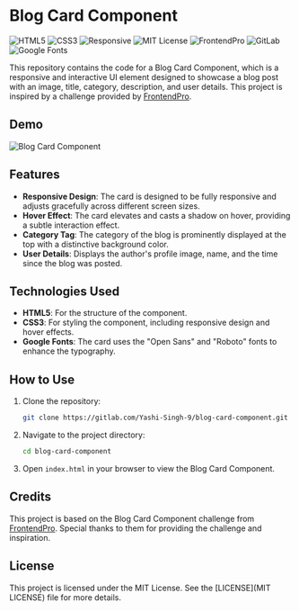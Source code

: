 # Blog Card Component
![HTML5](https://img.shields.io/badge/HTML5-E34F26?style=for-the-badge&logo=html5&logoColor=white)
![CSS3](https://img.shields.io/badge/CSS3-1572B6?style=for-the-badge&logo=css3&logoColor=white)
![Responsive](https://img.shields.io/badge/Responsive-Design-4CAF50?style=for-the-badge)
![MIT License](https://img.shields.io/badge/License-MIT-yellow.svg)
![FrontendPro](https://img.shields.io/badge/Challenge-FrontendPro-blue?style=for-the-badge)
![GitLab](https://img.shields.io/badge/GitLab-Repository-FCA121?style=for-the-badge&logo=gitlab)
![Google Fonts](https://img.shields.io/badge/Google%20Fonts-Open%20Sans%20%7C%20Roboto-4285F4?style=for-the-badge)


This repository contains the code for a Blog Card Component, which is a responsive and interactive UI element designed to showcase a blog post with an image, title, category, description, and user details. This project is inspired by a challenge provided by [FrontendPro](https://www.frontendpro.dev/frontend-coding-challenges/blog-card-component-bBI5CtACFbEmwqF4LHJU).

## Demo

![Blog Card Component](Preview.png)

## Features

- **Responsive Design**: The card is designed to be fully responsive and adjusts gracefully across different screen sizes.
- **Hover Effect**: The card elevates and casts a shadow on hover, providing a subtle interaction effect.
- **Category Tag**: The category of the blog is prominently displayed at the top with a distinctive background color.
- **User Details**: Displays the author's profile image, name, and the time since the blog was posted.

## Technologies Used

- **HTML5**: For the structure of the component.
- **CSS3**: For styling the component, including responsive design and hover effects.
- **Google Fonts**: The card uses the "Open Sans" and "Roboto" fonts to enhance the typography.

## How to Use

1. Clone the repository:
   ```bash
   git clone https://gitlab.com/Yashi-Singh-9/blog-card-component.git
   ```
2. Navigate to the project directory:
   ```bash
   cd blog-card-component
   ```
3. Open `index.html` in your browser to view the Blog Card Component.

## Credits

This project is based on the Blog Card Component challenge from [FrontendPro](https://www.frontendpro.dev/frontend-coding-challenges/blog-card-component-bBI5CtACFbEmwqF4LHJU). Special thanks to them for providing the challenge and inspiration.

## License

This project is licensed under the MIT License. See the [LICENSE](MIT LICENSE) file for more details.

